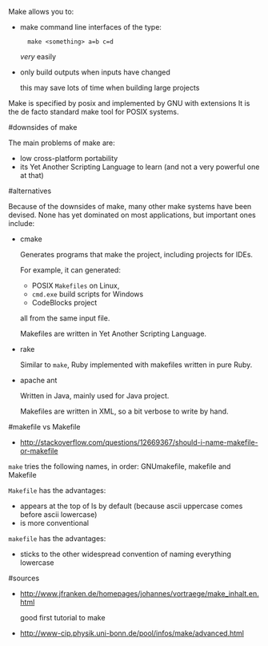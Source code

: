 Make allows you to:

- make command line interfaces of the type:

        make <something> a=b c=d

    *very* easily

- only build outputs when inputs have changed

    this may save lots of time when building large projects

Make is specified by posix and implemented by GNU with extensions
It is the de facto standard make tool for POSIX systems.

#downsides of make

The main problems of make are:

- low cross-platform portability
- its Yet Another Scripting Language to learn (and not a very powerful one at that)

#alternatives

Because of the downsides of make, many other make systems have been devised.
None has yet dominated on most applications, but important ones include:

- cmake

    Generates programs that make the project, including projects for IDEs.

    For example, it can generated:

    - POSIX `Makefiles` on Linux,
    - `cmd.exe` build scripts for Windows
    - CodeBlocks project

    all from the same input file.

    Makefiles are written in Yet Another Scripting Language.

- rake

    Similar to `make`, Ruby implemented with makefiles written in pure Ruby.

- apache ant

    Written in Java, mainly used for Java project.

    Makefiles are written in XML, so a bit verbose to write by hand.

#makefile vs Makefile

- <http://stackoverflow.com/questions/12669367/should-i-name-makefile-or-makefile>

`make` tries the following names, in order: GNUmakefile, makefile and Makefile

`Makefile` has the advantages:

- appears at the top of ls by default (because ascii uppercase comes before ascii lowercase)
- is more conventional

`makefile` has the advantages:

- sticks to the other widespread convention of naming everything lowercase

#sources

- <http://www.jfranken.de/homepages/johannes/vortraege/make_inhalt.en.html>

    good first tutorial to make

- <http://www-cip.physik.uni-bonn.de/pool/infos/make/advanced.html>
